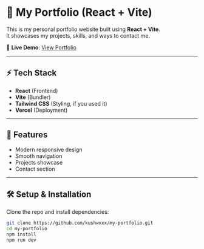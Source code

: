 # 🚀 My Portfolio (React + Vite)

This is my personal portfolio website built using **React + Vite**.  
It showcases my projects, skills, and ways to contact me.

🔗 **Live Demo**: [View Portfolio](https://my-portfolio-rose-gamma-10.vercel.app/)

---

## ⚡ Tech Stack
- **React** (Frontend)
- **Vite** (Bundler)
- **Tailwind CSS** (Styling, if you used it)
- **Vercel** (Deployment)

---

## 📂 Features
- Modern responsive design
- Smooth navigation
- Projects showcase
- Contact section

---

## 🛠️ Setup & Installation

Clone the repo and install dependencies:

```bash
git clone https://github.com/kushwxxx/my-portfolio.git
cd my-portfolio
npm install
npm run dev
